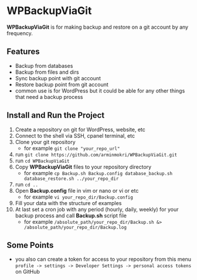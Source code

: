 # WPBackupViaGit
**WPBackupViaGit** is for making backup and restore on a git account by any frequency.

## Features
- Backup from databases
- Backup from files and dirs
- Sync backup point with git account
- Restore backup point from git account
- common use is for WordPress but it could be able for any other things that need a backup process

## Install and Run the Project
1. Create a repository on git for WordPress, website, etc
2. Connect to the shell via SSH, cpanel terminal, etc
3. Clone your git repository
    - for example `git clone "your_repo_url"`
4. run `git clone https://github.com/arminmokri/WPBackupViaGit.git`
5. run `cd WPBackupViaGit`
6. Copy **WPBackupViaGit** files to your repository directory
    - for example `cp Backup.sh Backup.config database_backup.sh database_restore.sh ../your_repo_dir`
7. run `cd ..`
8. Open **Backup.config** file in vim or nano or vi or etc
    - for example `vi your_repo_dir/Backup.config`
9. Fill your data with the structure of examples
10. At last set a cron job with any period (hourly, daily, weekly) for your backup process and call **Backup.sh** script file
    - for example `/absolute_path/your_repo_dir/Backup.sh &> /absolute_path/your_repo_dir/Backup.log`

## Some Points
- you also can create a token for access to your repository from this menu `profile -> settings -> Developer Settings -> personal access tokens` on GitHub
